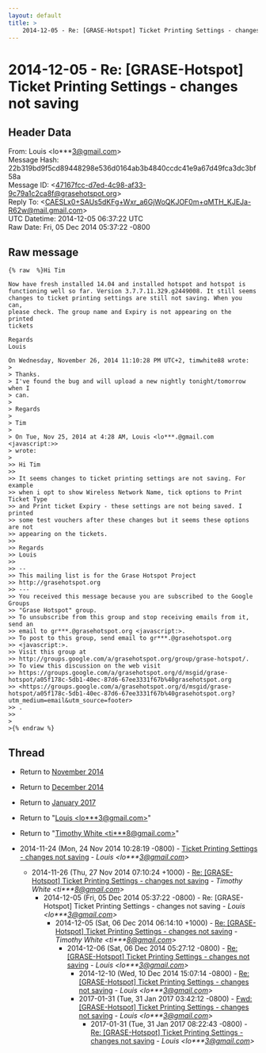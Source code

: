 ```yaml
---
layout: default
title: >
    2014-12-05 - Re: [GRASE-Hotspot] Ticket Printing Settings - changes not saving
---
```


# 2014-12-05 - Re: [GRASE-Hotspot] Ticket Printing Settings - changes not saving

## Header Data

From: Louis \<lo***3@gmail.com\><br>
Message Hash: 22b319bd9f5cd89448298e536d0164ab3b4840ccdc41e9a67d49fca3dc3bf58a<br>
Message ID: \<47167fcc-d7ed-4c98-af33-9c79a1c2ca8f@grasehotspot.org\><br>
Reply To: \<CAESLx0+SAUs5dKFg+Wxr_a6GjWoQKJOF0m+qMTH_KJEJa-R62w@mail.gmail.com\><br>
UTC Datetime: 2014-12-05 06:37:22 UTC<br>
Raw Date: Fri, 05 Dec 2014 05:37:22 -0800<br>

## Raw message

```
{% raw  %}Hi Tim

Now have fresh installed 14.04 and installed hotspot and hotspot is 
functioning well so far. Version 3.7.7.11.329.g2449008. It still seems 
changes to ticket printing settings are still not saving. When you can, 
please check. The group name and Expiry is not appearing on the printed 
tickets 

Regards
Louis

On Wednesday, November 26, 2014 11:10:28 PM UTC+2, timwhite88 wrote:
>
> Thanks.
> I've found the bug and will upload a new nightly tonight/tomorrow when I 
> can.
>
> Regards
>
> Tim
>
> On Tue, Nov 25, 2014 at 4:28 AM, Louis <lo***.@gmail.com <javascript:>> 
> wrote:
>
>> Hi Tim 
>>
>> It seems changes to ticket printing settings are not saving. For example 
>> when i opt to show Wireless Network Name, tick options to Print Ticket Type 
>> and Print ticket Expiry - these settings are not being saved. I printed 
>> some test vouchers after these changes but it seems these options are not 
>> appearing on the tickets. 
>>
>> Regards
>> Louis
>>
>> -- 
>> This mailing list is for the Grase Hotspot Project 
>> http://grasehotspot.org
>> --- 
>> You received this message because you are subscribed to the Google Groups 
>> "Grase Hotspot" group.
>> To unsubscribe from this group and stop receiving emails from it, send an 
>> email to gr***.@grasehotspot.org <javascript:>.
>> To post to this group, send email to gr***.@grasehotspot.org 
>> <javascript:>.
>> Visit this group at 
>> http://groups.google.com/a/grasehotspot.org/group/grase-hotspot/.
>> To view this discussion on the web visit 
>> https://groups.google.com/a/grasehotspot.org/d/msgid/grase-hotspot/a05f178c-5db1-40ec-87d6-67ee3331f67b%40grasehotspot.org 
>> <https://groups.google.com/a/grasehotspot.org/d/msgid/grase-hotspot/a05f178c-5db1-40ec-87d6-67ee3331f67b%40grasehotspot.org?utm_medium=email&utm_source=footer>
>> .
>>
>
>{% endraw %}
```

## Thread

+ Return to [November 2014](/archive/2014/11)
+ Return to [December 2014](/archive/2014/12)
+ Return to [January 2017](/archive/2017/01)

+ Return to "[Louis <lo***3<span>@</span>gmail.com>](/authors/lo___3_at_gmail_com)"
+ Return to "[Timothy White <ti***8<span>@</span>gmail.com>](/authors/ti___8_at_gmail_com)"

+ 2014-11-24 (Mon, 24 Nov 2014 10:28:19 -0800) - [Ticket Printing Settings - changes not saving](/archive/2014/11/0d114a84232cd11a107ce7a932aca9953cb0d1dc3565a52889501cc5ea764f2d) - _Louis \<lo***3@gmail.com\>_
  + 2014-11-26 (Thu, 27 Nov 2014 07:10:24 +1000) - [Re: [GRASE-Hotspot] Ticket Printing Settings - changes not saving](/archive/2014/11/0e1f007112630f04afc9532693c5c6986fdc13cf3b3f00d41d536d492ed9c025) - _Timothy White \<ti***8@gmail.com\>_
    + 2014-12-05 (Fri, 05 Dec 2014 05:37:22 -0800) - Re: [GRASE-Hotspot] Ticket Printing Settings - changes not saving - _Louis \<lo***3@gmail.com\>_
      + 2014-12-05 (Sat, 06 Dec 2014 06:14:10 +1000) - [Re: [GRASE-Hotspot] Ticket Printing Settings - changes not saving](/archive/2014/12/5c176c9875eb195a9b58d0b5c1573fd119a7c1aedd68d8f6ebc7aecd9142c2e9) - _Timothy White \<ti***8@gmail.com\>_
        + 2014-12-06 (Sat, 06 Dec 2014 05:27:12 -0800) - [Re: [GRASE-Hotspot] Ticket Printing Settings - changes not saving](/archive/2014/12/f5e01fc782fefad2bfc0c1a7644674c033ca2d715397fb56a470b4cac8f17ff1) - _Louis \<lo***3@gmail.com\>_
          + 2014-12-10 (Wed, 10 Dec 2014 15:07:14 -0800) - [Re: [GRASE-Hotspot] Ticket Printing Settings - changes not saving](/archive/2014/12/a7d43059ccc590ba7264f41b5be372ae639a03ec23ff7ba7d3f6b167674cc9aa) - _Louis \<lo***3@gmail.com\>_
          + 2017-01-31 (Tue, 31 Jan 2017 03:42:12 -0800) - [Fwd: [GRASE-Hotspot] Ticket Printing Settings - changes not saving](/archive/2017/01/088b375044ae43f6211367da99b75ef119842e30e6b6ce4e5b4184c6766a0e66) - _Louis \<lo***3@gmail.com\>_
            + 2017-01-31 (Tue, 31 Jan 2017 08:22:43 -0800) - [Re: [GRASE-Hotspot] Ticket Printing Settings - changes not saving](/archive/2017/01/b2c0780cb7d49b9b23f6146198755aed4ab361615a342248e14acde2114b9364) - _Louis \<lo***3@gmail.com\>_

